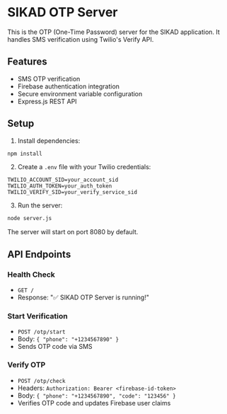 # SIKAD OTP Server

This is the OTP (One-Time Password) server for the SIKAD application. It handles SMS verification using Twilio's Verify API.

## Features
- SMS OTP verification
- Firebase authentication integration
- Secure environment variable configuration
- Express.js REST API

## Setup

1. Install dependencies:
```bash
npm install
```

2. Create a `.env` file with your Twilio credentials:
```
TWILIO_ACCOUNT_SID=your_account_sid
TWILIO_AUTH_TOKEN=your_auth_token
TWILIO_VERIFY_SID=your_verify_service_sid
```

3. Run the server:
```bash
node server.js
```

The server will start on port 8080 by default.

## API Endpoints

### Health Check
- `GET /`
- Response: "✅ SIKAD OTP Server is running!"

### Start Verification
- `POST /otp/start`
- Body: `{ "phone": "+1234567890" }`
- Sends OTP code via SMS

### Verify OTP
- `POST /otp/check`
- Headers: `Authorization: Bearer <firebase-id-token>`
- Body: `{ "phone": "+1234567890", "code": "123456" }`
- Verifies OTP code and updates Firebase user claims